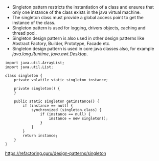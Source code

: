 * Singleton pattern restricts the instantiation of a class and ensures that only one instance of the class exists in the java virtual machine.
* The singleton class must provide a global access point to get the instance of the class.
* Singleton pattern is used for logging, drivers objects, caching and thread pool.
* Singleton design pattern is also used in other design patterns like Abstract Factory, Builder, Prototype, Facade etc.
* Singleton design pattern is used in core java classes also, for example _java.lang.Runtime_, _java.awt.Desktop_.

```
import java.util.ArrayList;
import java.util.List;

class singleton {
	private volatile static singleton instance;

	private singleton() {
	}

	public static singleton getinstance() {
		if (instance == null) {
			synchronized (singleton.class) {
				if (instance == null) {
					instance = new singleton();
				}
			}
		}
		return instance;
	}
}
```
https://refactoring.guru/design-patterns/singleton
